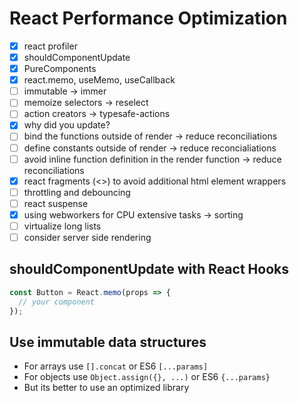 # React Performance Optimization

- [x] react profiler
- [x] shouldComponentUpdate
- [x] PureComponents
- [x] react.memo, useMemo, useCallback
- [ ] immutable -> immer
- [ ] memoize selectors -> reselect
- [ ] action creators -> typesafe-actions
- [x] why did you update?
- [ ] bind the functions outside of render -> reduce reconciliations
- [ ] define constants outside of render -> reduce reconcialiations
- [ ] avoid inline function definition in the render function -> reduce reconciliations
- [x] react fragments (<>) to avoid additional html element wrappers
- [ ] throttling and debouncing
- [ ] react suspense
- [x] using webworkers for CPU extensive tasks -> sorting
- [ ] virtualize long lists
- [ ] consider server side rendering

## shouldComponentUpdate with React Hooks

```javascript
const Button = React.memo(props => {
  // your component
});
```

## Use immutable data structures

- For arrays use `[].concat` or ES6 `[...params]`
- For objects use `Object.assign({}, ...)` or ES6 `{...params}`
- But its better to use an optimized library
